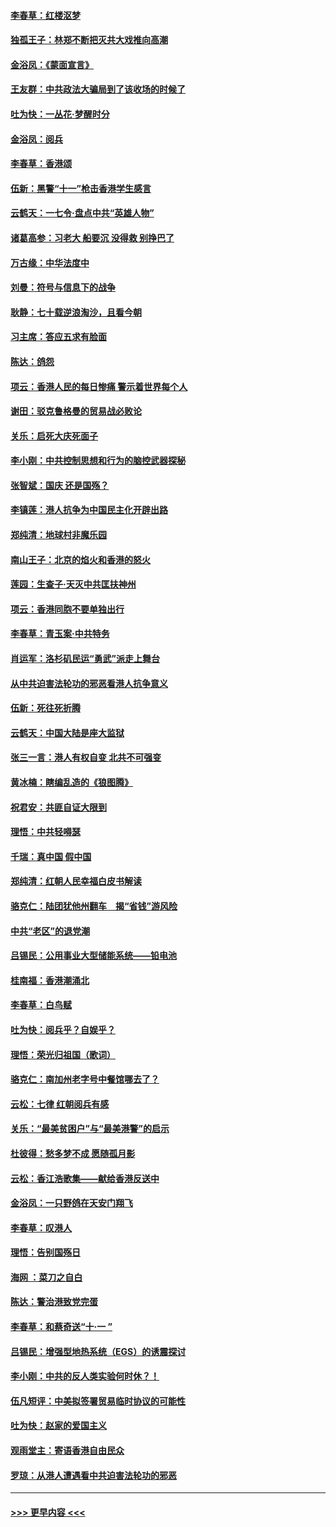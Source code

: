#### [李春草：红楼沤梦](../pages/nsc993/n11569673.md?t=10051233) 
#### [独孤王子：林郑不断把灭共大戏推向高潮](../pages/nsc993/n11569381.md?t=10051233) 
#### [金浴凤：《蒙面宣言》](../pages/nsc993/n11569368.md?t=10051233) 
#### [王友群：中共政法大骗局到了该收场的时候了](../pages/nsc993/n11568940.md?t=10051233) 
#### [吐为快：一丛花‧梦醒时分](../pages/nsc993/n11567491.md?t=10051233) 
#### [金浴凤：阅兵](../pages/nsc993/n11567454.md?t=10051233) 
#### [李春草：香港颂](../pages/nsc993/n11567444.md?t=10051233) 
#### [伍新：黑警“十一”枪击香港学生感言](../pages/nsc993/n11567426.md?t=10051233) 
#### [云鹤天：一七令‧盘点中共“英雄人物”](../pages/nsc993/n11567091.md?t=10051233) 
#### [诸葛高参：习老大 船要沉 没得救 别挣巴了](../pages/nsc993/n11566976.md?t=10051233) 
#### [万古缘：中华法度中](../pages/nsc993/n11566726.md?t=10051233) 
#### [刘曼：符号与信息下的战争](../pages/nsc993/n11564655.md?t=10051233) 
#### [耿静：七十载逆浪淘沙，且看今朝](../pages/nsc993/n11564520.md?t=10051233) 
#### [习主席：答应五求有脸面](../pages/nsc993/n11563953.md?t=10051233) 
#### [陈达：鸽怨](../pages/nsc993/n11561879.md?t=10051233) 
#### [项云：香港人民的每日惨痛  警示着世界每个人](../pages/nsc993/n11559273.md?t=10051233) 
#### [谢田：驳克鲁格曼的贸易战必败论](../pages/nsc993/n11555840.md?t=10051233) 
#### [关乐：启死大庆死面子](../pages/nsc993/n11556823.md?t=10051233) 
#### [李小刚：中共控制思想和行为的脑控武器探秘](../pages/nsc993/n11556776.md?t=10051233) 
#### [张智斌：国庆  还是国殇？](../pages/nsc993/n11556617.md?t=10051233) 
#### [李镇莲：港人抗争为中国民主化开辟出路](../pages/nsc993/n11556570.md?t=10051233) 
#### [郑纯清：地球村非魔乐园](../pages/nsc993/n11555415.md?t=10051233) 
#### [南山王子：北京的焰火和香港的怒火](../pages/nsc993/n11555318.md?t=10051233) 
#### [莲园：生查子·天灭中共匡扶神州](../pages/nsc993/n11555302.md?t=10051233) 
#### [项云：香港同胞不要单独出行](../pages/nsc993/n11555276.md?t=10051233) 
#### [李春草：青玉案‧中共特务](../pages/nsc993/n11552356.md?t=10051233) 
#### [肖运军：洛杉矶民运“勇武”派走上舞台](../pages/nsc993/n11551595.md?t=10051233) 
#### [从中共迫害法轮功的邪恶看港人抗争意义](../pages/nsc993/n11540858.md?t=10051233) 
#### [伍新：死往死折腾](../pages/nsc993/n11550174.md?t=10051233) 
#### [云鹤天：中国大陆是座大监狱](../pages/nsc993/n11550155.md?t=10051233) 
#### [张三一言：港人有权自变 北共不可强变](../pages/nsc993/n11550132.md?t=10051233) 
#### [黄冰楠：瞎编乱造的《狼图腾》](../pages/nsc993/n11550082.md?t=10051233) 
#### [祝君安：共匪自证大限到](../pages/nsc993/n11550041.md?t=10051233) 
#### [理悟：中共轻嘚瑟](../pages/nsc993/n11547978.md?t=10051233) 
#### [千瑞：真中国 假中国](../pages/nsc993/n11547865.md?t=10051233) 
#### [郑纯清：红朝人民幸福白皮书解读](../pages/nsc993/n11547499.md?t=10051233) 
#### [骆克仁：陆团犹他州翻车　揭“省钱”游风险](../pages/nsc993/n11546977.md?t=10051233) 
#### [中共“老区”的退党潮](../pages/nsc993/n11545995.md?t=10051233) 
#### [吕锡民：公用事业大型储能系统——铅电池](../pages/nsc993/n11545701.md?t=10051233) 
#### [桂南福：香港潮涌北](../pages/nsc993/n11545682.md?t=10051233) 
#### [李春草：白鸟赋](../pages/nsc993/n11545663.md?t=10051233) 
#### [吐为快：阅兵乎？自娱乎？](../pages/nsc993/n11545625.md?t=10051233) 
#### [理悟：荣光归祖国（歌词）](../pages/nsc993/n11545616.md?t=10051233) 
#### [骆克仁：南加州老字号中餐馆哪去了？](../pages/nsc993/n11545120.md?t=10051233) 
#### [云松：七律 红朝阅兵有感](../pages/nsc993/n11542394.md?t=10051233) 
#### [关乐：“最美贫困户”与“最美港警”的启示](../pages/nsc993/n11542252.md?t=10051233) 
#### [杜彼得：愁多梦不成 愿随孤月影](../pages/nsc993/n11540296.md?t=10051233) 
#### [云松：香江浩歌集——献给香港反送中](../pages/nsc993/n11540149.md?t=10051233) 
#### [金浴凤：一只野鸽在天安门翔飞](../pages/nsc993/n11540280.md?t=10051233) 
#### [李春草：叹港人](../pages/nsc993/n11540119.md?t=10051233) 
#### [理悟：告别国殇日](../pages/nsc993/n11539610.md?t=10051233) 
#### [海网 ：菜刀之自白](../pages/nsc993/n11539597.md?t=10051233) 
#### [陈达：警治港致党完蛋](../pages/nsc993/n11538127.md?t=10051233) 
#### [李春草：和蔡奇送“十·一 ”](../pages/nsc993/n11537810.md?t=10051233) 
#### [吕锡民：增强型地热系统（EGS）的诱震探讨](../pages/nsc993/n11537765.md?t=10051233) 
#### [李小刚：中共的反人类实验何时休？！](../pages/nsc993/n11537669.md?t=10051233) 
#### [伍凡短评：中美拟签署贸易临时协议的可能性](../pages/nsc993/n11536773.md?t=10051233) 
#### [吐为快：赵家的爱国主义](../pages/nsc993/n11536750.md?t=10051233) 
#### [观雨堂主：寄语香港自由民众](../pages/nsc993/n11536735.md?t=10051233) 
#### [罗琼：从港人遭遇看中共迫害法轮功的邪恶](../pages/nsc993/n11507862.md?t=10051233) 

----
#### [ >>> 更早内容 <<< ](../indexes/nsc993-earlier.md)
